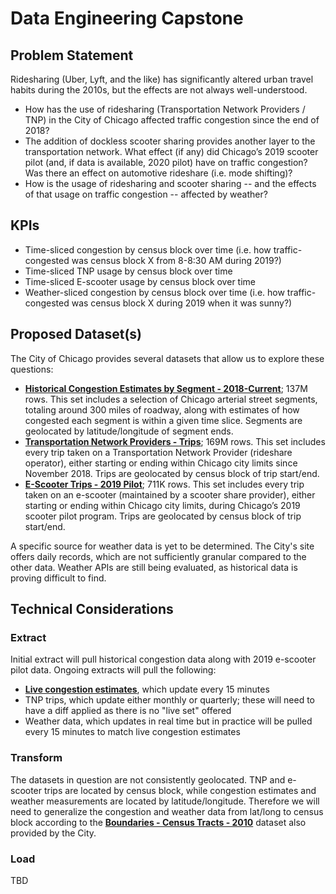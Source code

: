 # Data Engineering Capstone

## Problem Statement

Ridesharing (Uber, Lyft, and the like) has significantly altered urban travel habits during the 2010s, but the effects are not always well-understood. 

* How has the use of ridesharing (Transportation Network Providers / TNP) in the City of Chicago affected traffic congestion since the end of 2018?
* The addition of dockless scooter sharing provides another layer to the transportation network. What effect (if any) did Chicago’s 2019 scooter pilot (and, if data is available, 2020 pilot) have on traffic congestion? Was there an effect on automotive rideshare (i.e. mode shifting)?
* How is the usage of ridesharing and scooter sharing -- and the effects of that usage on traffic congestion -- affected by weather?

## KPIs

* Time-sliced congestion by census block over time (i.e. how traffic-congested was census block X from 8-8:30 AM during 2019?)
* Time-sliced TNP usage by census block over time
* Time-sliced E-scooter usage by census block over time
* Weather-sliced congestion by census block over time (i.e. how traffic-congested was census block X during 2019 when it was sunny?)

## Proposed Dataset(s)

The City of Chicago provides several datasets that allow us to explore these questions:

* **[Historical Congestion Estimates by Segment - 2018-Current](https://data.cityofchicago.org/Transportation/Chicago-Traffic-Tracker-Historical-Congestion-Esti/sxs8-h27x)**; 137M rows. This set includes a selection of Chicago arterial street segments, totaling around 300 miles of roadway, along with estimates of how congested each segment is within a given time slice. Segments are geolocated by latitude/longitude of segment ends.
* **[Transportation Network Providers - Trips](https://data.cityofchicago.org/Transportation/Transportation-Network-Providers-Trips/m6dm-c72p)**; 169M rows. This set includes every trip taken on a Transportation Network Provider (rideshare operator), either starting or ending within Chicago city limits since November 2018. Trips are geolocated by census block of trip start/end.
* **[E-Scooter Trips - 2019 Pilot](https://data.cityofchicago.org/Transportation/E-Scooter-Trips-2019-Pilot/2kfw-zvte)**; 711K rows. This set includes every trip taken on an e-scooter (maintained by a scooter share provider), either starting or ending within Chicago city limits, during Chicago’s 2019 scooter pilot program. Trips are geolocated by census block of trip start/end.

A specific source for weather data is yet to be determined. The City's site offers daily records, which are not sufficiently granular compared to the other data. Weather APIs are still being evaluated, as historical data is proving difficult to find.

## Technical Considerations

### Extract

Initial extract will pull historical congestion data along with 2019 e-scooter pilot data. Ongoing extracts will pull the following:

* **[Live congestion estimates](https://data.cityofchicago.org/Transportation/Chicago-Traffic-Tracker-Congestion-Estimates-by-Se/n4j6-wkkf)**, which update every 15 minutes
* TNP trips, which update either monthly or quarterly; these will need to have a diff applied as there is no "live set" offered
* Weather data, which updates in real time but in practice will be pulled every 15 minutes to match live congestion estimates

### Transform

The datasets in question are not consistently geolocated. TNP and e-scooter trips are located by census block, while congestion estimates and weather measurements are located by latitude/longitude. Therefore we will need to generalize the congestion and weather data from lat/long to census block according to the **[Boundaries - Census Tracts - 2010](https://data.cityofchicago.org/Facilities-Geographic-Boundaries/Boundaries-Census-Tracts-2010/5jrd-6zik)** dataset also provided by the City.

### Load

TBD
